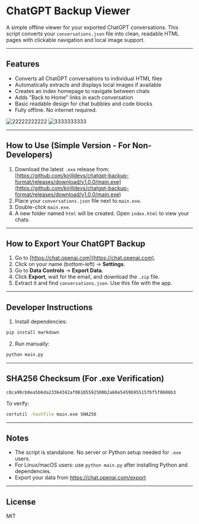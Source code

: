 # ChatGPT Backup Viewer

A simple offline viewer for your exported ChatGPT conversations. This script converts your `conversations.json` file into clean, readable HTML pages with clickable navigation and local image support.

---

## Features

- Converts all ChatGPT conversations to individual HTML files  
- Automatically extracts and displays local images if available  
- Creates an index homepage to navigate between chats  
- Adds "Back to Home" links in each conversation  
- Basic readable design for chat bubbles and code blocks  
- Fully offline. No internet required.

![22222222222](https://github.com/user-attachments/assets/a93bd48e-f9e4-48c8-bf55-4b4287d12043)
![3333333333](https://github.com/user-attachments/assets/66d8eba7-b5fb-4d9f-ba9b-8bc881bf538e)

---

## How to Use (Simple Version - For Non-Developers)

1. Download the latest `.exe` release from:  
   [https://github.com/kirilldevs/chatgpt-backup-format/releases/download/v1.0.0/main.exe](https://github.com/kirilldevs/chatgpt-backup-format/releases/download/v1.0.0/main.exe)
2. Place your `conversations.json` file next to `main.exe`.
3. Double-click `main.exe`.
4. A new folder named `html` will be created. Open `index.html` to view your chats.

---

## How to Export Your ChatGPT Backup

1. Go to [https://chat.openai.com](https://chat.openai.com).
2. Click on your name (bottom-left) → **Settings**.
3. Go to **Data Controls** → **Export Data**.
4. Click **Export**, wait for the email, and download the `.zip` file.
5. Extract it and find `conversations.json`. Use this file with the app.

---

## Developer Instructions

1. Install dependencies:

```bash
pip install markdown
```

2. Run manually:

```bash
python main.py
```

---

## SHA256 Checksum (For .exe Verification)

```
c0ca90cb0ea5b6da23364342af06105592500b2a60e5459b95515fbf5f0606b3
```

To verify:

```bash
certutil -hashfile main.exe SHA256
```

---

## Notes

- The script is standalone. No server or Python setup needed for `.exe` users.  
- For Linux/macOS users: use `python main.py` after installing Python and dependencies.  
- Export your data from https://chat.openai.com/export  

---

## License

MIT
